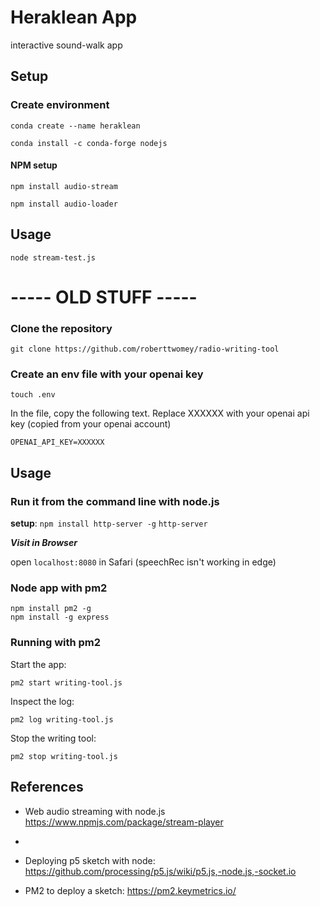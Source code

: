 # Heraklean App
interactive sound-walk app

## Setup

### Create environment

```conda create --name heraklean```

```conda install -c conda-forge nodejs```

#### NPM setup

```npm install audio-stream```

```npm install audio-loader```

## Usage

```node stream-test.js```



# ----- OLD STUFF -----

### Clone the repository

```git clone https://github.com/roberttwomey/radio-writing-tool```

### Create an env file with your openai key

```
touch .env
```

In the file, copy the following text. Replace XXXXXX with your openai api key (copied from your openai account)

```
OPENAI_API_KEY=XXXXXX
```

## Usage

### Run it from the command line with node.js

**setup**:
`npm install http-server -g`
`http-server` 

***Visit in Browser***

open `localhost:8080` in Safari (speechRec isn't working in edge)

### Node app with pm2

```
npm install pm2 -g
npm install -g express
```


### Running with pm2

Start the app:
```
pm2 start writing-tool.js
```

Inspect the log:
```
pm2 log writing-tool.js
```

Stop the writing tool:
```
pm2 stop writing-tool.js
```

## References
- Web audio streaming with node.js https://www.npmjs.com/package/stream-player
- 
- Deploying p5 sketch with node: https://github.com/processing/p5.js/wiki/p5.js,-node.js,-socket.io

- PM2 to deploy a sketch: https://pm2.keymetrics.io/
